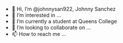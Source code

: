 - 👋 Hi, I’m @johnnysan922, Johnny Sanchez
- 👀 I’m interested in ...
- 🌱 I’m currently a student at Queens College
- 💞️ I’m looking to collaborate on ...
- 📫 How to reach me ...

<!---
johnnysan922/johnnysan922 is a ✨ special ✨ repository because its `README.md` (this file) appears on your GitHub profile.
You can click the Preview link to take a look at your changes.
--->
